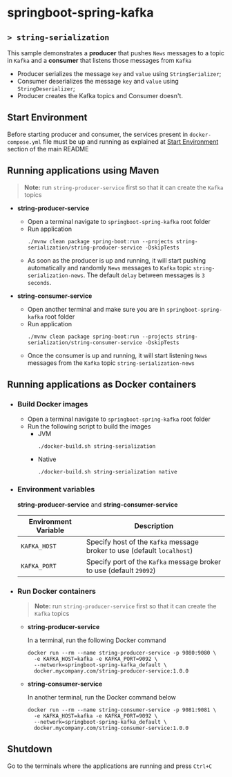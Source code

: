 # springboot-spring-kafka
## `> string-serialization`

This sample demonstrates a **producer** that pushes `News` messages to a topic in `Kafka` and a **consumer** that listens those messages from `Kafka`
- Producer serializes the message `key` and `value` using `StringSerializer`;
- Consumer deserializes the message `key` and `value` using `StringDeserializer`;
- Producer creates the Kafka topics and Consumer doesn't.

## Start Environment

Before starting producer and consumer, the services present in `docker-compose.yml` file must be up and running as explained at [Start Environment](https://github.com/ivangfr/springboot-spring-kafka#start-environment) section of the main README

## Running applications using Maven

> **Note:** run `string-producer-service` first so that it can create the `Kafka` topics

- **string-producer-service**

  - Open a terminal navigate to `springboot-spring-kafka` root folder
  - Run application
    ```
    ./mvnw clean package spring-boot:run --projects string-serialization/string-producer-service -DskipTests
    ```
  - As soon as the producer is up and running, it will start pushing automatically and randomly `News` messages to `Kafka` topic `string-serialization-news`. The default `delay` between messages is `3 seconds`.

- **string-consumer-service**

  - Open another terminal and make sure you are in `springboot-spring-kafka` root folder
  - Run application
    ```
    ./mvnw clean package spring-boot:run --projects string-serialization/string-consumer-service -DskipTests
    ```
  - Once the consumer is up and running, it will start listening `News` messages from the `Kafka` topic `string-serialization-news`

## Running applications as Docker containers

- ### Build Docker images
  
  - Open a terminal navigate to `springboot-spring-kafka` root folder
  - Run the following script to build the images
    - JVM
      ```
      ./docker-build.sh string-serialization
      ```
    - Native
      ```
      ./docker-build.sh string-serialization native
      ```

- ### Environment variables

  **string-producer-service** and **string-consumer-service**
  
  | Environment Variable | Description                                                             |
  | -------------------- | ----------------------------------------------------------------------- |
  | `KAFKA_HOST`         | Specify host of the `Kafka` message broker to use (default `localhost`) |
  | `KAFKA_PORT`         | Specify port of the `Kafka` message broker to use (default `29092`)     |

- ### Run Docker containers

  > **Note:** run `string-producer-service` first so that it can create the `Kafka` topics

  - **string-producer-service**
    
    In a terminal, run the following Docker command
    ```
    docker run --rm --name string-producer-service -p 9080:9080 \
      -e KAFKA_HOST=kafka -e KAFKA_PORT=9092 \
      --network=springboot-spring-kafka_default \
      docker.mycompany.com/string-producer-service:1.0.0
    ```

  - **string-consumer-service**
    
    In another terminal, run the Docker command below
    ```
    docker run --rm --name string-consumer-service -p 9081:9081 \
      -e KAFKA_HOST=kafka -e KAFKA_PORT=9092 \
      --network=springboot-spring-kafka_default \
      docker.mycompany.com/string-consumer-service:1.0.0
    ```

## Shutdown

Go to the terminals where the applications are running and press `Ctrl+C`
